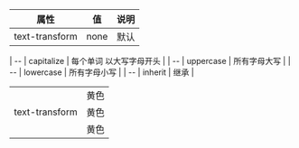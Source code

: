| 属性           | 值   | 说明 |
| -------------- | ---- | ---- |
| text-transform | none | 默认 |

| -- | capitalize | 每个单词 以大写字母开头 |
| -- | uppercase | 所有字母大写 |
| -- | lowercase | 所有字母小写 |
| -- | inherit | 继承 |

<table>
    <tr>
        <td rowspan="4">text-transform</td>
    </tr>
     <tr>
        <td>黄色</td>
    </tr>
     <tr>
        <td>黄色</td>
    </tr>
     <tr>
        <td>黄色</td>
    </tr>
</table>
